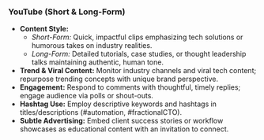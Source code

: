 ### YouTube (Short & Long-Form)

- **Content Style:**  
  - *Short-Form:* Quick, impactful clips emphasizing tech solutions or humorous takes on industry realities.  
  - *Long-Form:* Detailed tutorials, case studies, or thought leadership talks maintaining authentic, human tone.  
- **Trend & Viral Content:** Monitor industry channels and viral tech content; repurpose trending concepts with unique brand perspective.  
- **Engagement:** Respond to comments with thoughtful, timely replies; engage audience via polls or shout-outs.  
- **Hashtag Use:** Employ descriptive keywords and hashtags in titles/descriptions (#automation, #fractionalCTO).  
- **Subtle Advertising:** Embed client success stories or workflow showcases as educational content with an invitation to connect.